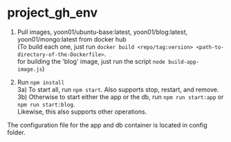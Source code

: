 # project_gh_env

1) Pull images, yoon01/ubuntu-base:latest, yoon01/blog:latest, yoon01/mongo:latest from docker hub  
(To build each one, just run `docker build <repo/tag:version> <path-to-directory-of-the-Dockerfile>`.  
for building the 'blog' image, just run the script `node build-app-image.js`)

2) Run `npm install`  
3a) To start all, run `npm start`. Also supports stop, restart, and remove.
3b) Otherwise to start either the app or the db, run `npm run start:app` or `npm run start:blog`.  
Likewise, this also supports other operations.

The configuration file for the app and db container is located in config folder.

